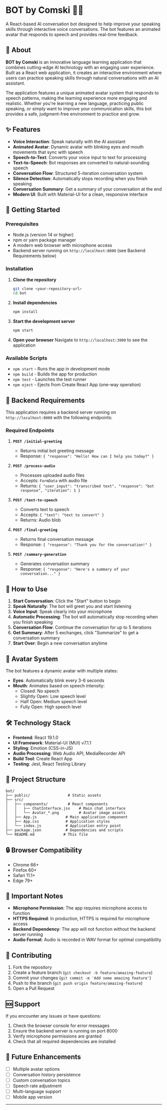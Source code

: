 # BOT by Comski 🎤🤖

A React-based AI conversation bot designed to help improve your speaking skills through interactive voice conversations. The bot features an animated avatar that responds to speech and provides real-time feedback.

## 📖 About

**BOT by Comski** is an innovative language learning application that combines cutting-edge AI technology with an engaging user experience. Built as a React web application, it creates an interactive environment where users can practice speaking skills through natural conversations with an AI assistant.

The application features a unique animated avatar system that responds to speech patterns, making the learning experience more engaging and realistic. Whether you're learning a new language, practicing public speaking, or simply want to improve your communication skills, this bot provides a safe, judgment-free environment to practice and grow.

## ✨ Features

- **Voice Interaction**: Speak naturally with the AI assistant
- **Animated Avatar**: Dynamic avatar with blinking eyes and mouth movements that sync with speech
- **Speech-to-Text**: Converts your voice input to text for processing
- **Text-to-Speech**: Bot responses are converted to natural-sounding speech
- **Conversation Flow**: Structured 5-iteration conversation system
- **Silence Detection**: Automatically stops recording when you finish speaking
- **Conversation Summary**: Get a summary of your conversation at the end
- **Modern UI**: Built with Material-UI for a clean, responsive interface

## 🚀 Getting Started

### Prerequisites

- Node.js (version 14 or higher)
- npm or yarn package manager
- A modern web browser with microphone access
- Backend server running on `http://localhost:8000` (see Backend Requirements below)

### Installation

1. **Clone the repository**

   ```bash
   git clone <your-repository-url>
   cd bot
   ```

2. **Install dependencies**

   ```bash
   npm install
   ```

3. **Start the development server**

   ```bash
   npm start
   ```

4. **Open your browser**
   Navigate to `http://localhost:3000` to see the application

### Available Scripts

- `npm start` - Runs the app in development mode
- `npm build` - Builds the app for production
- `npm test` - Launches the test runner
- `npm eject` - Ejects from Create React App (one-way operation)

## 🔧 Backend Requirements

This application requires a backend server running on `http://localhost:8000` with the following endpoints:

### Required Endpoints

1. **`POST /initial-greeting`**

   - Returns initial bot greeting message
   - Response: `{ "response": "Hello! How can I help you today?" }`

2. **`POST /process-audio`**

   - Processes uploaded audio files
   - Accepts: `FormData` with audio file
   - Returns: `{ "user_input": "transcribed text", "response": "bot response", "iteration": 1 }`

3. **`POST /text-to-speech`**

   - Converts text to speech
   - Accepts: `{ "text": "text to convert" }`
   - Returns: Audio blob

4. **`POST /final-greeting`**

   - Returns final conversation message
   - Response: `{ "response": "Thank you for the conversation!" }`

5. **`POST /summary-generation`**
   - Generates conversation summary
   - Response: `{ "response": "Here's a summary of your conversation..." }`

## 🎯 How to Use

1. **Start Conversation**: Click the "Start" button to begin
2. **Speak Naturally**: The bot will greet you and start listening
3. **Voice Input**: Speak clearly into your microphone
4. **Automatic Processing**: The bot will automatically stop recording when you finish speaking
5. **Conversation Flow**: Continue the conversation for up to 5 iterations
6. **Get Summary**: After 5 exchanges, click "Summarize" to get a conversation summary
7. **Start Over**: Begin a new conversation anytime

## 🎨 Avatar System

The bot features a dynamic avatar with multiple states:

- **Eyes**: Automatically blink every 3-6 seconds
- **Mouth**: Animates based on speech intensity:
  - Closed: No speech
  - Slightly Open: Low speech level
  - Half Open: Medium speech level
  - Fully Open: High speech level

## 🛠️ Technology Stack

- **Frontend**: React 19.1.0
- **UI Framework**: Material-UI (MUI) v7.1.1
- **Styling**: Emotion (CSS-in-JS)
- **Audio Processing**: Web Audio API, MediaRecorder API
- **Build Tool**: Create React App
- **Testing**: Jest, React Testing Library

## 📁 Project Structure

```
bot/
├── public/                 # Static assets
├── src/
│   ├── components/         # React components
│   │   ├── ChatInterface.jsx    # Main chat interface
│   │   └── Avatar_*.png         # Avatar image assets
│   ├── App.js             # Main application component
│   ├── App.css            # Application styles
│   └── index.js           # Application entry point
├── package.json           # Dependencies and scripts
└── README.md             # This file
```

## 🔒 Browser Compatibility

- Chrome 66+
- Firefox 60+
- Safari 11.1+
- Edge 79+

## 🚨 Important Notes

- **Microphone Permission**: The app requires microphone access to function
- **HTTPS Required**: In production, HTTPS is required for microphone access
- **Backend Dependency**: The app will not function without the backend server running
- **Audio Format**: Audio is recorded in WAV format for optimal compatibility

## 🤝 Contributing

1. Fork the repository
2. Create a feature branch (`git checkout -b feature/amazing-feature`)
3. Commit your changes (`git commit -m 'Add some amazing feature'`)
4. Push to the branch (`git push origin feature/amazing-feature`)
5. Open a Pull Request

## 🆘 Support

If you encounter any issues or have questions:

1. Check the browser console for error messages
2. Ensure the backend server is running on port 8000
3. Verify microphone permissions are granted
4. Check that all required dependencies are installed

## 🔮 Future Enhancements

- [ ] Multiple avatar options
- [ ] Conversation history persistence
- [ ] Custom conversation topics
- [ ] Speech rate adjustment
- [ ] Multi-language support
- [ ] Mobile app version

---
